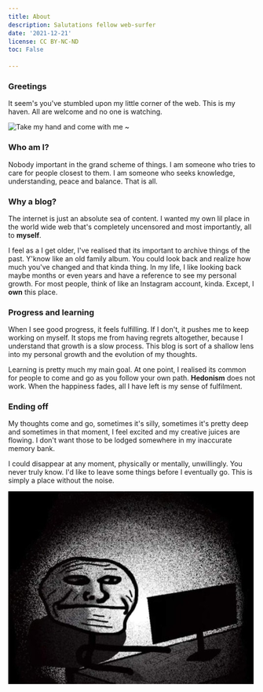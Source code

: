 ```yaml
---
title: About
description: Salutations fellow web-surfer
date: '2021-12-21'
license: CC BY-NC-ND
toc: False

---
```

### Greetings

It seem's you've stumbled upon my little corner of the web.
This is my haven.
All are welcome and no one is watching.

![Take my hand and come with me ~](https://media.giphy.com/media/K0yXL4cDnFrq0/giphy.gif)

### Who am I?
Nobody important in the grand scheme of things. I am someone who tries to care for people closest to them. I am someone who seeks knowledge, understanding, peace and balance. That is all. 


### Why a blog?
The internet is just an absolute sea of content. I wanted my own lil place in the world wide web that's completely uncensored and most importantly, all to **myself**.

I feel as a I get older, I've realised that its important to archive things of the past. Y'know like an old family album. You could look back and realize how much you've changed and that kinda thing. In my life, I like looking back maybe months or even years and have a reference to see my personal growth. For most people, think of like an Instagram account, kinda. Except, I **own** this place. 


### Progress and learning
When I see good progress, it feels fulfilling. If I don't, it pushes me to keep working on myself. It stops me from having regrets altogether, because I understand that growth is a slow process. This blog is sort of a shallow lens into my personal growth and the evolution of my thoughts.

Learning is pretty much my main goal. At one point, I realised its common for people to come and go as you follow your own path. **Hedonism** does not work. When the happiness fades, all I have left is my sense of fulfilment. 


### Ending off
My thoughts come and go, sometimes it's silly, sometimes it's pretty deep and sometimes in that moment, I feel excited and my creative juices are flowing. I don't want those to be lodged somewhere in my inaccurate memory bank.

I could disappear at any moment, physically or mentally, unwillingly. You never truly know. I'd like to leave some things before I eventually go. This is simply a place without the noise. 

![](pain.jpg)
